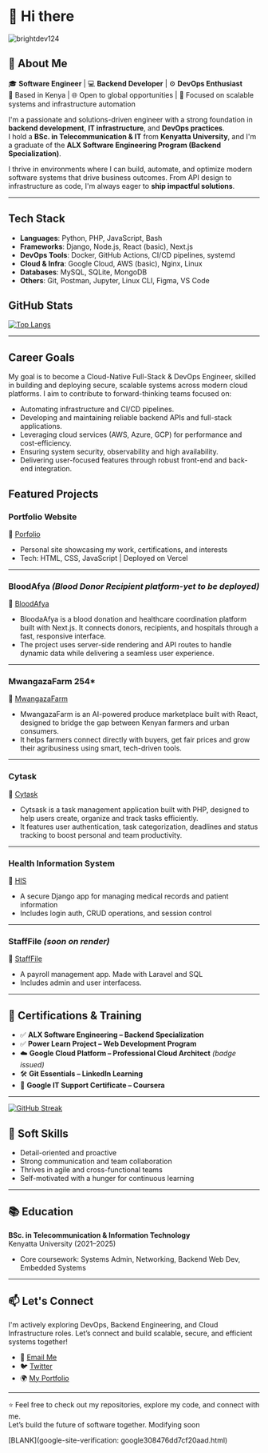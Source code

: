 # 👋 Hi there
<p align="left"> <img src="https://komarev.com/ghpvc/?username=Lincoln-Madaraka&label=Profile%20views&color=0e75b6&style=flat" alt="brightdev124" /> </p>

## 🚀 About Me

🎓 **Software Engineer** | 💻 **Backend Developer** | ⚙️ **DevOps Enthusiast**  
📍 Based in Kenya | 🌐 Open to global opportunities | 🔎 Focused on scalable systems and infrastructure automation  

I'm a passionate and solutions-driven engineer with a strong foundation in **backend development**, **IT infrastructure**, and **DevOps practices**.  
I hold a **BSc. in Telecommunication & IT** from **Kenyatta University**, and I'm a graduate of the **ALX Software Engineering Program (Backend Specialization)**.

I thrive in environments where I can build, automate, and optimize modern software systems that drive business outcomes. From API design to infrastructure as code, I'm always eager to **ship impactful solutions**.

---

## Tech Stack

- **Languages**: Python, PHP, JavaScript, Bash 
- **Frameworks**: Django, Node.js, React (basic), Next.js  
- **DevOps Tools**: Docker, GitHub Actions, CI/CD pipelines, systemd  
- **Cloud & Infra**: Google Cloud, AWS (basic), Nginx, Linux  
- **Databases**: MySQL, SQLite, MongoDB  
- **Others**: Git, Postman, Jupyter, Linux CLI, Figma, VS Code  

## GitHub Stats

[![Top Langs](https://github-readme-stats.vercel.app/api/top-langs/?username=Lincoln-Madaraka&layout=compact)](https://github.com/anuraghazra/github-readme-stats)

<!--<table> 
  <tr>
    <td>
      <img src="https://github-readme-stats.vercel.app/api?username=Lincoln-Madaraka&show_icons=true&theme=tokyonight&locale=en&card_width=500" alt="TechSpider" />
    </td>
  </tr>
</table> -->


<!--## 🏆 GitHub Trophies

[![trophy](https://github-profile-trophy.vercel.app/?username=Lincoln-Madaraka&rank=-C)](https://github.com/Lincoln-Madaraka/github-profile-trophy)

-->
---

## Career Goals


My goal is to become a Cloud-Native Full-Stack & DevOps Engineer, skilled in building and deploying secure, scalable systems across modern cloud platforms. I aim to contribute to forward-thinking teams focused on:

- Automating infrastructure and CI/CD pipelines.
- Developing and maintaining reliable backend APIs and full-stack applications.
- Leveraging cloud services (AWS, Azure, GCP) for performance and cost-efficiency.
- Ensuring system security, observability and high availability.
- Delivering user-focused features through robust front-end and back-end integration.

## Featured Projects

### Portfolio Website  
📎 [Porfolio](https://lincoln-madaraka-portfolio.vercel.app)  
- Personal site showcasing my work, certifications, and interests  
- Tech: HTML, CSS, JavaScript | Deployed on Vercel  

---

### BloodAfya *(Blood Donor Recipient platform-yet to be deployed)*  
📎 [BloodAfya](https://github.com/Lincoln-Madaraka/bloodafya)  
- BloodaAfya is a blood donation and healthcare coordination platform built with Next.js. It connects donors, recipients, and hospitals through a fast, responsive interface. 
- The project uses server-side rendering and API routes to handle dynamic data while delivering a seamless user experience.

---
### MwangazaFarm 254*  
📎 [MwangazaFarm](https://mwangazafarm254.vercel.app/)  
- MwangazaFarm is an AI-powered produce marketplace built with React, designed to bridge the gap between Kenyan farmers and urban consumers. 
- It helps farmers connect directly with buyers, get fair prices and grow their agribusiness using smart, tech-driven tools.

---
### Cytask
📎 [Cytask](https://cytask-system.onrender.com/)  
- Cytsask is a task management application built with PHP, designed to help users create, organize and track tasks efficiently. 
- It features user authentication, task categorization, deadlines and status tracking to boost personal and team productivity.
---

### Health Information System  
📎 [HIS](https://health-information-syst.onrender.com/login)  
- A secure Django app for managing medical records and patient information  
- Includes login auth, CRUD operations, and session control

---

### StaffFile  *(soon on render)*
📎 [StaffFile](https://health-information-syst.onrender.com/login)  
- A payroll management app. Made with Laravel and SQL
- Includes admin and user interfacess.

---

## 🧰 Certifications & Training

- ✅ **ALX Software Engineering – Backend Specialization**  
- ✅ **Power Learn Project – Web Development Program**  
- ☁️ **Google Cloud Platform – Professional Cloud Architect** *(badge issued)*  
- 🛠️ **Git Essentials – LinkedIn Learning**  
- 🧠 **Google IT Support Certificate – Coursera**  

---
[![GitHub Streak](https://streak-stats.demolab.com/?user=Lincoln-Madaraka&theme=dark)](https://git.io/streak-stats)

## 🧠 Soft Skills

- Detail-oriented and proactive  
- Strong communication and team collaboration  
- Thrives in agile and cross-functional teams  
- Self-motivated with a hunger for continuous learning  

---

## 📚 Education

**BSc. in Telecommunication & Information Technology**  
Kenyatta University (2021–2025)  
- Core coursework: Systems Admin, Networking, Backend Web Dev, Embedded Systems  

---

## 📫 Let's Connect

I'm actively exploring DevOps, Backend Engineering, and Cloud Infrastructure roles. Let’s connect and build scalable, secure, and efficient systems together!

- 📧 [Email Me](mailto:madarakalincoln48@gmail.com)  
- 🐦 [Twitter](https://twitter.com/syntaxrtx)   
- 🌍 [My Portfolio](https://lincoln-madaraka-portfolio.vercel.app)

---

⭐️ Feel free to check out my repositories, explore my code, and connect with me.  
Let’s build the future of software together. Modifying soon


[BLANK](google-site-verification: google308476dd7cf20aad.html)